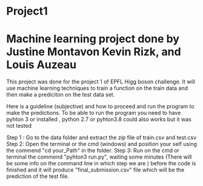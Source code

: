 # Project1
# Machine learning project done by Justine Montavon Kevin Rizk, and Louis  Auzeau
This project was done for the project 1 of EPFL Higg boson challenge. It will use machine learning techniques to train a function on the train data and then make a prediciton on the test data set.

Here is a guideline (subjective) and how to proceed and run the program to make the predictions. To be able to run the program you need to have pyhton 3 or  installed , python 2.7 or pyhton3.8 could also works but it was not tested

Step 1 : Go to the data folder and extract the zip file of train.csv and test.csv
Step 2: Open the terminal or the cmd (windows) and position your self using the commend "cd your_Path" in the folder.
Step 3: Run on the cmd or terminal the commend "pyhton3 run.py", waiting some minutes (There will be some info on the command line in which step we are ) before the code is finished and it will produce "final_submission.csv" file which will be the prediction of the test file.



